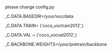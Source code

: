 please change config.py

_C.DATA.BASEDIR=/your/voc/data

_C.DATA.TRAIN= ('coco_voctrain2012',)

_C.DATA.VAL = ('coco_vocval2012',)

_C.BACKBONE.WEIGHTS=/your/pretrain/backbone

